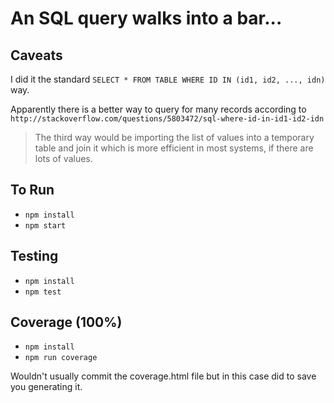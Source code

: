 # An SQL query walks into a bar...

## Caveats

I did it the standard
`SELECT * FROM TABLE WHERE ID IN (id1, id2, ..., idn)` way.


Apparently there is a better way to query for many records according to
`http://stackoverflow.com/questions/5803472/sql-where-id-in-id1-id2-idn`
>The third way would be importing the list of values into a temporary table and join it which is more efficient in most systems, if there are lots of values.



## To Run
- `npm install`
- `npm start`

## Testing
- `npm install`
- `npm test`

## Coverage (100%)
- `npm install`
- `npm run coverage`

Wouldn't usually commit the coverage.html file but in this case did to save you generating it.

